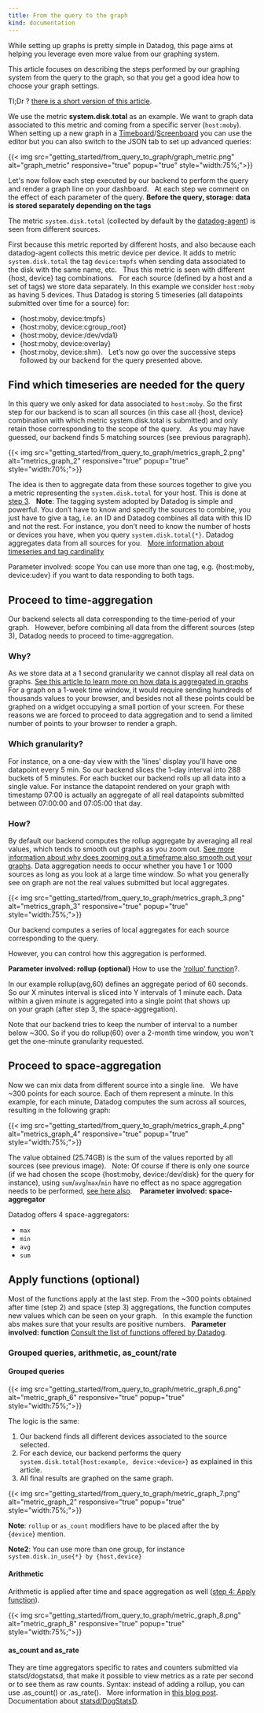 ```yaml
---
title: From the query to the graph
kind: documentation
---
```


While setting up graphs is pretty simple in Datadog, this page aims at helping you leverage even more value from our graphing system.

This article focuses on describing the steps performed by our graphing system from the query to the graph, so that you get a good idea how to choose your graph settings.

Tl;Dr ? [there is a short version of this article](/graphing/faq/how-does-datadog-render-graphs-my-graph-doesn-t-show-the-values-i-m-expecting).

We use the metric **system.disk.total** as an example. We want to graph data associated to this metric and coming from a specific server (`host:moby`).
 
When setting up a new graph in a [Timeboard](/graphing/dashboards/timeboard)/[Screenboard](/graphing/dashboards/screenboard) you can use the editor but you can also switch to the JSON tab to set up advanced queries:

{{< img src="getting_started/from_query_to_graph/graph_metric.png" alt="graph_metric" responsive="true" popup="true" style="width:75%;">}}

Let's now follow each step executed by our backend to perform the query and render a graph line on your dashboard.
 
At each step we comment on the effect of each parameter of the query.
**Before the query, storage: data is stored separately depending on the tags**

The metric `system.disk.total` (collected by default by the [datadog-agent](/agent)) is seen from different sources.  

First because this metric reported by different hosts, and also because each datadog-agent collects this metric device per device. It adds to metric `system.disk.total` the tag `device:tmpfs` when sending data associated to the disk with the same name, etc.
 
Thus this metric is seen with different {host, device} tag combinations.
 
For each source (defined by a host and a set of tags) we store data separately.
In this example we consider `host:moby` as having 5 devices. Thus Datadog is storing 5 timeseries (all datapoints submitted over time for a source) for: 

* {host:moby, device:tmpfs}
* {host:moby, device:cgroup_root}
* {host:moby, device:/dev/vda1}
* {host:moby, device:overlay}
* {host:moby, device:shm}.
 
Let’s now go over the successive steps followed by our backend for the query presented above.

## Find which timeseries are needed for the query 

In this query we only asked for data associated to `host:moby`. So the first step for our backend is to scan all sources (in this case all {host, device} combination with which metric system.disk.total is submitted) and only retain those corresponding to the scope of the query. 
 
As you may have guessed, our backend finds 5 matching sources (see previous paragraph).

{{< img src="getting_started/from_query_to_graph/metrics_graph_2.png" alt="metrics_graph_2" responsive="true" popup="true" style="width:70%;">}}

The idea is then to aggregate data from these sources together to give you a metric representing the `system.disk.total` for your host. This is done at [step 3](/getting_started/from_the_query_to_the_graph/#proceed-to-space-aggregation).
 
**Note**: The tagging system adopted by Datadog is simple and powerful. You don’t have to know and specify the sources to combine, you just have to give a tag, i.e. an ID and Datadog combines all data with this ID and not the rest. For instance, you don’t need to know the number of hosts or devices you have, when you query `system.disk.total{*}`. Datadog aggregates data from all sources for you.
 
[More information about timeseries and tag cardinality](/getting_started/custom_metrics)

Parameter involved: scope
You can use more than one tag, e.g. {host:moby, device:udev} if you want to data responding to both tags.

## Proceed to time-aggregation

Our backend selects all data corresponding to the time-period of your graph.
 
However, before combining all data from the different sources (step 3), Datadog needs to proceed to time-aggregation.

### Why?

As we store data at a 1 second granularity we cannot display all real data on graphs. [See this article to learn more on how data is aggregated in graphs](/graphing/faq/how-is-data-aggregated-in-graphs)
 
For a graph on a 1-week time window, it would require sending hundreds of thousands values to your browser, and besides not all these points could be graphed on a widget occupying a small portion of your screen. For these reasons we are forced to proceed to data aggregation and to send a limited number of points to your browser to render a graph.

### Which granularity?

For instance, on a one-day view with the 'lines' display you'll have one datapoint every 5 min. So our backend slices the 1-day interval into 288 buckets of 5 minutes. For each bucket our backend rolls up all data into a single value. For instance the datapoint rendered on your graph with timestamp 07:00 is actually an aggregate of all real datapoints submitted between 07:00:00 and 07:05:00 that day.

### How?

By default our backend computes the rollup aggregate by averaging all real values, which tends to smooth out graphs as you zoom out. [See more information about why does zooming out a timeframe also smooth out your graphs](/graphing/faq/why-does-zooming-out-a-timeframe-also-smooth-out-my-graphs).
Data aggregation needs to occur whether you have 1 or 1000 sources as long as you look at a large time window. So what you generally see on graph are not the real values submitted but local aggregates.

{{< img src="getting_started/from_query_to_graph/metrics_graph_3.png" alt="metrics_graph_3" responsive="true" popup="true" style="width:75%;">}}

Our backend computes a series of local aggregates for each source corresponding to the query.

However, you can control how this aggregation is performed.

**Parameter involved: rollup (optional)**
How to use the ['rollup' function](/graphing/miscellaneous/functions/#rollup)?.

In our example rollup(avg,60) defines an aggregate period of 60 seconds. So our X minutes interval is sliced into Y intervals of 1 minute each. Data within a given minute is aggregated into a single point that shows up on your graph (after step 3, the space-aggregation).

Note that our backend tries to keep the number of interval to a number below ~300. So if you do rollup(60) over a 2-month time window, you won't get the one-minute granularity requested.

## Proceed to space-aggregation  

Now we can mix data from different source into a single line.
 
We have ~300 points for each source. Each of them represent a minute.
In this example, for each minute, Datadog computes the sum across all sources, resulting in the following graph:

{{< img src="getting_started/from_query_to_graph/metrics_graph_4.png" alt="metrics_graph_4" responsive="true" popup="true" style="width:75%;">}}

The value obtained (25.74GB) is the sum of the values reported by all sources (see previous image).
 
Note: Of course if there is only one source (if we had chosen the scope {host:moby, device:/dev/disk} for the query for instance), using `sum`/`avg`/`max`/`min` have no effect as no space aggregation needs to be performed, [see here also](/graphing/faq/i-m-switching-between-the-sum-min-max-avg-aggregators-but-the-values-look-the-same).
  
**Parameter involved: space-aggregator**

Datadog offers 4 space-aggregators: 

* `max`
* `min`
* `avg`
* `sum` 

## Apply functions (optional)

Most of the functions apply at the last step. From the ~300 points obtained after time (step 2) and space (step 3) aggregations, the function computes new values which can be seen on your graph.
 
In this example the function abs makes sure that your results are positive numbers.
 
**Parameter involved: function**
[Consult the list of functions offered by Datadog](/graphing/miscellaneous/).

### Grouped queries, arithmetic, as_count/rate
 
#### Grouped queries 

{{< img src="getting_started/from_query_to_graph/metric_graph_6.png" alt="metric_graph_6" responsive="true" popup="true" style="width:75%;">}}

The logic is the same:

1. Our backend finds all different devices associated to the source selected.
2. For each device, our backend performs the query `system.disk.total{host:example, device:<device>}` as explained in this article.
3. All final results are graphed on the same graph.

{{< img src="getting_started/from_query_to_graph/metric_graph_7.png" alt="metric_graph_2" responsive="true" popup="true" style="width:75%;">}}

**Note**: `rollup` or `as_count` modifiers have to be placed after the by {`device`} mention.

**Note2**: You can use more than one group, for instance `system.disk.in_use{*} by {host,device}`

#### Arithmetic

Arithmetic is applied after time and space aggregation as well ([step 4: Apply function](/getting_started/from_the_query_to_the_graph/#apply-functions-optional)).

{{< img src="getting_started/from_query_to_graph/metric_graph_8.png" alt="metric_graph_8" responsive="true" popup="true" style="width:75%;">}}

#### as_count and as_rate

They are time aggregators specific to rates and counters submitted via statsd/dogstatsd, that make it possible to view metrics as a rate per second or to see them as raw counts.
Syntax: instead of adding a rollup, you can use .as_count() or .as_rate().
 
More information in [this blog post](https://www.datadoghq.com/blog/visualize-statsd-metrics-counts-graphing/).
Documentation about [statsd/DogStatsD](/developers/dogstatsd).